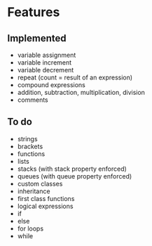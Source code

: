 # Features

## Implemented

- variable assignment
- variable increment
- variable decrement
- repeat (count = result of an expression)
- compound expressions
- addition, subtraction, multiplication, division
- comments

## To do

- strings
- brackets
- functions
- lists
- stacks (with stack property enforced)
- queues (with queue property enforced)
- custom classes
- inheritance
- first class functions
- logical expressions
- if
- else
- for loops
- while
